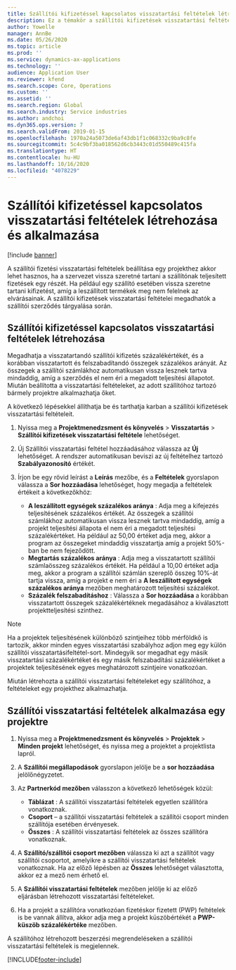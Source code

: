 ```yaml
---
title: Szállítói kifizetéssel kapcsolatos visszatartási feltételek létrehozása és alkalmazása
description: Ez a témakör a szállítói kifizetések visszatartási feltételeinek beállításával és karbantartásával kapcsolatban tartalmaz tájékoztatást.
author: Yowelle
manager: AnnBe
ms.date: 05/26/2020
ms.topic: article
ms.prod: ''
ms.service: dynamics-ax-applications
ms.technology: ''
audience: Application User
ms.reviewer: kfend
ms.search.scope: Core, Operations
ms.custom: ''
ms.assetid: ''
ms.search.region: Global
ms.search.industry: Service industries
ms.author: andchoi
ms.dyn365.ops.version: 7
ms.search.validFrom: 2019-01-15
ms.openlocfilehash: 1970a24a5073de6af43db1f1c068332c9ba9c8fe
ms.sourcegitcommit: 5c4c9bf3ba018562d6cb3443c01d550489c415fa
ms.translationtype: HT
ms.contentlocale: hu-HU
ms.lasthandoff: 10/16/2020
ms.locfileid: "4078229"
---
```

# <a name="create-and-apply-vendor-payment-retention-terms"></a>Szállítói kifizetéssel kapcsolatos visszatartási feltételek létrehozása és alkalmazása

[!include [banner](../includes/banner.md)] 

A szállítói fizetési visszatartási feltételek beállítása egy projekthez akkor lehet hasznos, ha a szervezet vissza szeretné tartani a szállítónak teljesített fizetések egy részét. Ha például egy szállító esetében vissza szeretne tartani kifizetést, amíg a leszállított termékek meg nem felelnek az elvárásainak. A szállítói kifizetések visszatartási feltételei megadhatók a szállítói szerződés tárgyalása során.

## <a name="create-vendor-payment-retention-terms"></a>Szállítói kifizetéssel kapcsolatos visszatartási feltételek létrehozása

Megadhatja a visszatartandó szállítói kifizetés százalékértékét, és a korábban visszatartott és felszabadítandó összegek százalékos arányát. Az összegek a szállítói számlákhoz automatikusan vissza lesznek tartva mindaddig, amíg a szerződés el nem éri a megadott teljesítési állapotot. Miután beállította a visszatartási feltételeket, az adott szállítóhoz tartozó bármely projektre alkalmazhatja őket.

A következő lépésekkel állíthatja be és tarthatja karban a szállítói kifizetések visszatartási feltételeit. 

1. Nyissa meg a **Projektmenedzsment és könyvelés** > **Visszatartás** > **Szállítói kifizetések visszatartási feltétele** lehetőséget.
2. Új Szállítói visszatartási feltétel hozzáadásához válassza az **Új** lehetőséget. A rendszer automatikusan beviszi az új feltételhez tartozó **Szabályazonosító** értékét. 
3. Írjon be egy rövid leírást a **Leírás** mezőbe, és a **Feltételek** gyorslapon válassza a **Sor hozzáadása** lehetőséget, hogy megadja a feltételek értékeit a következőkhöz:

   - **A leszállított egységek százalékos aránya** : Adja meg a kifejezés teljesítésének százalékos értékét. Az összegek a szállítói számlákhoz automatikusan vissza lesznek tartva mindaddig, amíg a projekt teljesítési állapota el nem éri a megadott teljesítési százalékértéket. Ha például az 50,00 értéket adja meg, akkor a program az összegeket mindaddig visszatartja amíg a projekt 50%-ban be nem fejeződött.
   - **Megtartás százalékos aránya** : Adja meg a visszatartott szállítói számlaösszeg százalékos értékét. Ha például a 10,00 értéket adja meg, akkor a program a szállítói számlán szereplő összeg 10%-át tartja vissza, amíg a projekt e nem éri a **A leszállított egységek százalékos aránya** mezőben meghatározott teljesítési százalékot.
   - **Százalék felszabadításhoz** : Válassza a **Sor hozzáadása** a korábban visszatartott összegek százalékértéknek megadásához a kiválasztott projektteljesítési szinthez.

> [!NOTE]
> Ha a projektek teljesítésének különböző szintjeihez több mérföldkő is tartozik, akkor minden egyes visszatartási szabályhoz adjon meg egy külön szállítói visszatartásifeltétel-sort. Mindegyik sor megadhat egy másik visszatartási százalékértéket és egy másik felszabadítási százalékértéket a projektek teljesítésének egyes meghatározott szintjeire vonatkozóan.

Miután létrehozta a szállítói visszatartási feltételeket egy szállítóhoz, a feltételeket egy projekthez alkalmazhatja.

## <a name="apply-vendor-retention-terms-to-a-project"></a>Szállítói visszatartási feltételek alkalmazása egy projektre

1. Nyissa meg a **Projektmenedzsment és könyvelés** > **Projektek** > **Minden projekt** lehetőséget, és nyissa meg a projektet a projektlista lapról.
2. A **Szállítói megállapodások** gyorslapon jelölje be a **sor hozzáadása** jelölőnégyzetet.
3. Az **Partnerkód mezőben** válasszon a következő lehetőségek közül: 

   - **Táblázat** : A szállítói visszatartási feltételek egyetlen szállítóra vonatkoznak.
   - **Csoport** – a szállítói visszatartási feltételek a szállítói csoport minden szállítója esetében érvényesek.
   - **Összes** : A szállítói visszatartási feltételek az összes szállítóra vonatkoznak.

4. A **Szállító/szállítói csoport mezőben** válassza ki azt a szállítót vagy szállítói csoportot, amelyikre a szállítói visszatartási feltételek vonatkoznak. Ha az előző lépésben az **Összes** lehetőséget választotta, akkor ez a mező nem érhető el.
5. A **Szállítói visszatartási feltételek** mezőben jelölje ki az előző eljárásban létrehozott visszatartási feltételeket.
6. Ha a projekt a szállítóra vonatkozóan fizetéskor fizetett (PWP) feltételek is be vannak állítva, akkor adja meg a projekt küszöbértékét a **PWP-küszöb százalékértéke** mezőben.

A szállítóhoz létrehozott beszerzési megrendeléseken a szállítói visszatartási feltételek is megjelennek.


[!INCLUDE[footer-include](../includes/footer-banner.md)]